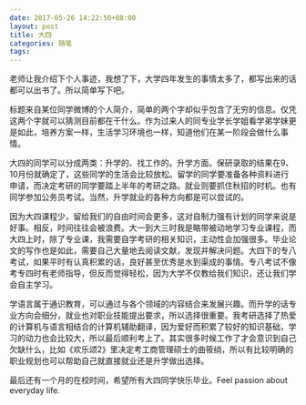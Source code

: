 ```yaml
---
date: 2017-05-26 14:22:50+08:00
layout: post
title: 大四
categories: 随笔
tags: 
---
```


老师让我介绍下个人事迹，我想了下，大学四年发生的事情太多了，都写出来的话都可以出书了。所以简单写下吧。

标题来自某位同学微博的个人简介，简单的两个字却似乎包含了无穷的信息。仅凭这两个字就可以猜测目前都在干什么。作为过来人的同专业学长学姐看学弟学妹更是如此，培养方案一样，生活学习环境也一样，知道他们在某一阶段会做什么事情。

大四的同学可以分成两类：升学的、找工作的。升学方面。保研录取的结果在9、10月份就确定了，这些同学的生活会比较放松。留学的同学要准备各种资料进行申请，而决定考研的同学要踏上半年的考研之路。就业则要抓住秋招的时机。也有同学参加公务员考试。当然，升学就业的各种方向都是可以尝试的。

因为大四课程少，留给我们的自由时间会更多，这对自制力强有计划的同学来说是好事。相反，时间往往会被浪费。大一到大三时我是略带被动地学习专业课程，而大四上时，除了专业课，我需要自学考研的相关知识，主动性会加强很多。毕业论文的写作也是如此，需要自己大量地去阅读文献，发现并解决问题。大四下的专八考试，如果平时有认真积累的话，良好甚至优秀是水到渠成的事情。专八考试不像考专四时有老师指导，但反而觉得轻松，因为大学不仅教给我们知识，还让我们学会自主学习。

学语言属于通识教育，可以通过与各个领域的内容结合来发展兴趣。而升学的话专业方向会细分，就业也对职业技能提出要求，所以选择很重要。我考研选择了热爱的计算机与语言相结合的计算机辅助翻译，因为爱好而积累了较好的知识基础，学习的动力也会比较大，所以最后顺利考上了。其实很多时候工作了才会意识到自己欠缺什么，比如《欢乐颂2》里决定考工商管理硕士的曲筱绡，所以有比较明确的职业规划也可以帮助自己就直接就业还是升学做出选择。

最后还有一个月的在校时间，希望所有大四同学快乐毕业。Feel passion about everyday life.

